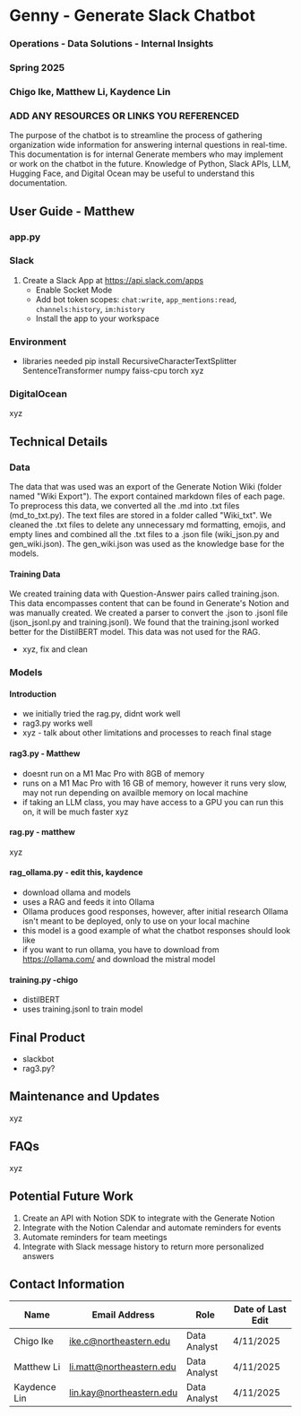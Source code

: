 # Genny - Generate Slack Chatbot
### Operations - Data Solutions - Internal Insights
### Spring 2025
### Chigo Ike, Matthew Li, Kaydence Lin
### ADD ANY RESOURCES OR LINKS YOU REFERENCED
The purpose of the chatbot is to streamline the process of gathering organization wide information for answering internal questions in real-time.
This documentation is for internal Generate members who may implement or work on the chatbot in the future.
Knowledge of Python, Slack APIs, LLM, Hugging Face, and Digital Ocean may be useful to understand this documentation.

## User Guide - Matthew
### app.py

### Slack
1. Create a Slack App at https://api.slack.com/apps
   - Enable Socket Mode
   - Add bot token scopes: `chat:write`, `app_mentions:read`, `channels:history`, `im:history`
   - Install the app to your workspace

### Environment
- libraries needed
pip install RecursiveCharacterTextSplitter SentenceTransformer numpy faiss-cpu torch
xyz

### DigitalOcean
xyz

## Technical Details
### Data
The data that was used was an export of the Generate Notion Wiki (folder named "Wiki Export"). The export contained markdown files of each page. To preprocess this data, we converted all the .md into .txt files (md_to_txt.py). The text files are stored in a folder called "Wiki_txt". We cleaned the .txt files to delete any unnecessary md formatting, emojis, and empty lines and combined all the .txt files to a .json file (wiki_json.py and gen_wiki.json). The gen_wiki.json was used as the knowledge base for the models. 

#### Training Data
We created training data with Question-Answer pairs called training.json. This data encompasses content that can be found in Generate's Notion and was manually created.
We created a parser to convert the .json to .jsonl file (json_jsonl.py and training.jsonl). We found that the training.jsonl worked better for the DistilBERT model. This data was not used for the RAG.
- xyz, fix and clean

### Models
#### Introduction
- we initially tried the rag.py, didnt work well
- rag3.py works well
- xyz - talk about other limitations and processes to reach final stage

#### rag3.py - Matthew
- doesnt run on a M1 Mac Pro with 8GB of memory
- runs on a M1 Mac Pro with 16 GB of memory, however it runs very slow, may not run depending on availble memory on local machine
- if taking an LLM class, you may have access to a GPU you can run this on, it will be much faster
xyz

#### rag.py - matthew
xyz

#### rag_ollama.py - edit this, kaydence
- download ollama and models
- uses a RAG and feeds it into Ollama
- Ollama produces good responses, however, after initial research Ollama isn't meant to be deployed, only to use on your local machine
- this model is a good example of what the chatbot responses should look like
- if you want to run ollama, you have to download from https://ollama.com/ and download the mistral model

#### training.py -chigo
- distilBERT
- uses training.jsonl to train model

## Final Product
- slackbot
- rag3.py?

## Maintenance and Updates
xyz

## FAQs
xyz

## Potential Future Work
1. Create an API with Notion SDK to integrate with the Generate Notion
2. Integrate with the Notion Calendar and automate reminders for events
3. Automate reminders for team meetings
4. Integrate with Slack message history to return more personalized answers

## Contact Information
| Name | Email Address | Role | Date of Last Edit |
| -------- | -------- | -------- | -------- |
| Chigo Ike | ike.c@northeastern.edu | Data Analyst | 4/11/2025 |
| Matthew Li | li.matt@northeastern.edu | Data Analyst | 4/11/2025 |
| Kaydence Lin | lin.kay@northeastern.edu | Data Analyst | 4/11/2025 |

